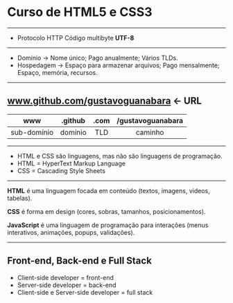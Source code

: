 # Curso de HTML5 e CSS3
---

- Protocolo HTTP
Código multibyte **UTF-8**
---
- Domínio -> Nome único; Pago anualmente; Vários TLDs.
- Hospedagem -> Espaço para armazenar arquivos; Pago mensalmente; Espaço, memória, recursos.
---
www.github.com/gustavoguanabara <- URL
---
www | .github | .com | /gustavoguanabara
:---: | :---: | :---: | :---:
sub-domínio | domínio | TLD | caminho
---
- HTML e CSS são linguagens, mas não são linguagens de programação.
- HTML = HyperText Markup Language
- CSS = Cascading Style Sheets
---
**HTML** é uma linguagem focada em conteúdo (textos, imagens, videos, tabelas).

**CSS** é forma em design (cores, sobras, tamanhos, posicionamentos).

**JavaScript** é uma linguagem de programação para interações (menus interativos, animações, popups, validações).

---
## Front-end, Back-end e Full Stack

- Client-side developer = front-end
- Server-side developer = back-end
- Client-side e Server-side developer = full stack